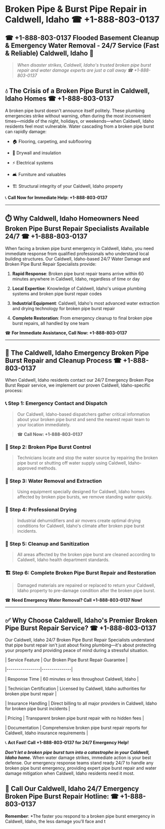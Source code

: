# Broken Pipe & Burst Pipe Repair in Caldwell, Idaho ☎ +1-888-803-0137  
## ☎ +1-888-803-0137 Flooded Basement Cleanup & Emergency Water Removal - 24/7 Service (Fast & Reliable) Caldwell, Idaho 🚨  

> *When disaster strikes, Caldwell, Idaho's trusted broken pipe burst repair and water damage experts are just a call away ☎ +1-888-803-0137*  

## 💧 The Crisis of a Broken Pipe Burst in Caldwell, Idaho Homes ☎ +1-888-803-0137  

A broken pipe burst doesn't announce itself politely. These plumbing emergencies strike without warning, often during the most inconvenient times—middle of the night, holidays, or weekends—when Caldwell, Idaho residents feel most vulnerable. Water cascading from a broken pipe burst can rapidly damage:  

* 🏠 Flooring, carpeting, and subflooring  
* 🧱 Drywall and insulation  
* ⚡ Electrical systems  
* 🛋️ Furniture and valuables  
* 🏗️ Structural integrity of your Caldwell, Idaho property  

📞 **Call Now for Immediate Help: +1-888-803-0137**  

---  

## ⏱️ Why Caldwell, Idaho Homeowners Need Broken Pipe Burst Repair Specialists Available 24/7 ☎ +1-888-803-0137  

When facing a broken pipe burst emergency in Caldwell, Idaho, you need immediate response from qualified professionals who understand local building structures. Our Caldwell, Idaho-based 24/7 Water Damage and Broken Pipe Burst Repair Specialists provide:  

1. **Rapid Response**: Broken pipe burst repair teams arrive within 60 minutes anywhere in Caldwell, Idaho, regardless of time or day  
2. **Local Expertise**: Knowledge of Caldwell, Idaho's unique plumbing systems and broken pipe burst repair codes  
3. **Industrial Equipment**: Caldwell, Idaho's most advanced water extraction and drying technology for broken pipe burst repair  
4. **Complete Restoration**: From emergency cleanup to final broken pipe burst repairs, all handled by one team  

☎ **For Immediate Assistance, Call Now: +1-888-803-0137**  

---  

## 🔧 The Caldwell, Idaho Emergency Broken Pipe Burst Repair and Cleanup Process ☎ +1-888-803-0137  

When Caldwell, Idaho residents contact our 24/7 Emergency Broken Pipe Burst Repair service, we implement our proven Caldwell, Idaho-specific process:  

### 📞 Step 1: Emergency Contact and Dispatch  
> Our Caldwell, Idaho-based dispatchers gather critical information about your broken pipe burst and send the nearest repair team to your location immediately.  
> ☎ **Call Now: +1-888-803-0137**  

### 🚿 Step 2: Broken Pipe Burst Control  
> Technicians locate and stop the water source by repairing the broken pipe burst or shutting off water supply using Caldwell, Idaho-approved methods.  

### 🌊 Step 3: Water Removal and Extraction  
> Using equipment specially designed for Caldwell, Idaho homes affected by broken pipe bursts, we remove standing water quickly.  

### 💨 Step 4: Professional Drying  
> Industrial dehumidifiers and air movers create optimal drying conditions for Caldwell, Idaho's climate after broken pipe burst incidents.  

### 🧼 Step 5: Cleanup and Sanitization  
> All areas affected by the broken pipe burst are cleaned according to Caldwell, Idaho health department standards.  

### 🏗️ Step 6: Complete Broken Pipe Burst Repair and Restoration  
> Damaged materials are repaired or replaced to return your Caldwell, Idaho property to pre-damage condition after the broken pipe burst.  

☎ **Need Emergency Water Removal? Call +1-888-803-0137 Now!**  

---  

## ✅ Why Choose Caldwell, Idaho's Premier Broken Pipe Burst Repair Service? ☎ +1-888-803-0137  

Our Caldwell, Idaho 24/7 Broken Pipe Burst Repair Specialists understand that pipe burst repair isn't just about fixing plumbing—it's about protecting your property and providing peace of mind during a stressful situation.  

| Service Feature | Our Broken Pipe Burst Repair Guarantee |  
|-----------------|---------------|  
| Response Time | 60 minutes or less throughout Caldwell, Idaho |  
| Technician Certification | Licensed by Caldwell, Idaho authorities for broken pipe burst repair |  
| Insurance Handling | Direct billing to all major providers in Caldwell, Idaho for broken pipe burst incidents |  
| Pricing | Transparent broken pipe burst repair with no hidden fees |  
| Documentation | Comprehensive broken pipe burst repair reports for Caldwell, Idaho insurance requirements |  

📞 **Act Fast! Call +1-888-803-0137 for 24/7 Emergency Help!**  

***Don't let a broken pipe burst turn into a catastrophe in your Caldwell, Idaho home.*** When water damage strikes, immediate action is your best defense. Our emergency response teams stand ready 24/7 to handle any broken pipe burst emergency, providing expert pipe burst repair and water damage mitigation when Caldwell, Idaho residents need it most.  

## 📱 Call Our Caldwell, Idaho 24/7 Emergency Broken Pipe Burst Repair Hotline: ☎ +1-888-803-0137  

**Remember**: *The faster you respond to a broken pipe burst emergency in Caldwell, Idaho, the less damage you'll face and t
